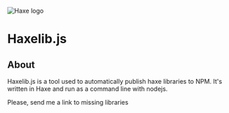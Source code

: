 ![Haxe logo](http://haxe.org/img/haxe-logo.svg)

Haxelib.js
========

## About

Haxelib.js is a tool used to automatically publish haxe libraries to NPM.
It's written in Haxe and run as a command line with nodejs.

Please, send me a link to missing libraries